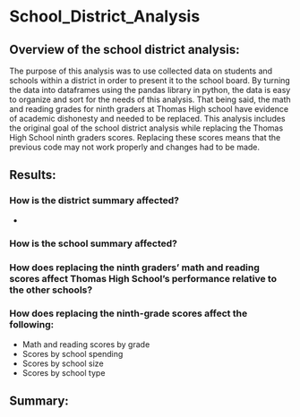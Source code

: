 # School_District_Analysis
## Overview of the school district analysis:
The purpose of this analysis was to use collected data on students and schools within a district in order to present it to the school board. By turning the data into dataframes using the pandas library in python, the data is easy to organize and sort for the needs of this analysis. That being said, the math and reading grades for ninth graders at Thomas High school have evidence of academic dishonesty and needed to be replaced. This analysis includes the original goal of the school district analysis while replacing the Thomas High School ninth graders scores. Replacing these scores means that the previous code may not work properly and changes had to be made.

## Results:
### How is the district summary affected?
-

### How is the school summary affected?

### How does replacing the ninth graders’ math and reading scores affect Thomas High School’s performance relative to the other schools?

### How does replacing the ninth-grade scores affect the following:
- Math and reading scores by grade
- Scores by school spending
- Scores by school size
- Scores by school type


## Summary:
